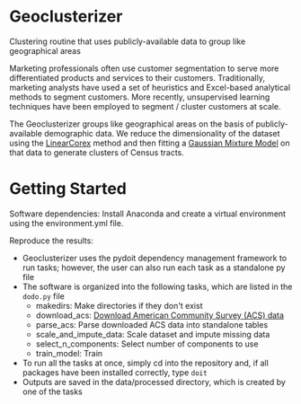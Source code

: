 # Geoclusterizer
Clustering routine that uses publicly-available data to group like geographical areas

Marketing professionals often use customer segmentation to serve more differentiated products and services to their customers. Traditionally, marketing analysts have used a set of heuristics and Excel-based analytical methods to segment customers. More recently, unsupervised learning techniques have been employed to segment / cluster customers at scale.

The Geoclusterizer groups like geographical areas on the basis of publicly-available demographic data. We reduce the dimensionality of the dataset using the [LinearCorex](https://github.com/gregversteeg/LinearCorex) method and then fitting a [Gaussian Mixture Model](https://scikit-learn.org/stable/modules/mixture.html#) on that data to generate clusters of Census tracts.

# Getting Started

Software dependencies: Install Anaconda and create a virtual environment using the environment.yml file.

Reproduce the results:
* Geoclusterizer uses the pydoit dependency management framework to run tasks; however, the user can also run each task as a standalone py file
* The software is organized into the following tasks, which are listed in the ```dodo.py``` file
  * makedirs: Make directories if they don't exist 
  * download_acs: [Download American Community Survey (ACS) data](https://www.census.gov/programs-surveys/acs/data.html)
  * parse_acs: Parse downloaded ACS data into standalone tables
  * scale_and_impute_data: Scale dataset and impute missing data
  * select_n_components: Select number of components to use
  * train_model: Train 
* To run all the tasks at once, simply cd into the repository and, if all packages have been installed correctly, type ```doit```
* Outputs are saved in the data/processed directory, which is created by one of the tasks
